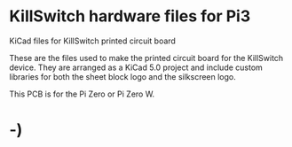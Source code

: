 # KillSwitch hardware files for Pi3

KiCad files for KillSwitch printed circuit board

These are the files used to make the printed circuit board for the KillSwitch device. They are arranged as a KiCad 5.0 project and include custom libraries for both the sheet block logo and the silkscreen logo.

This PCB is for the Pi Zero or Pi Zero W.

# -)
